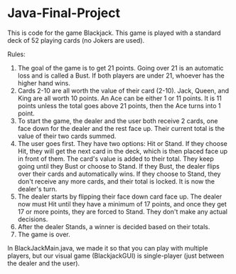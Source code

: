 # Java-Final-Project

This is code for the game Blackjack. This game is played with a standard deck of 52 playing cards (no Jokers are used).

Rules:
1. The goal of the game is to get 21 points. Going over 21 is an automatic loss and is called a Bust. If both players are under 21, whoever has the higher hand wins.
2. Cards 2-10 are all worth the value of their card (2-10). Jack, Queen, and King are all worth 10 points. An Ace can be either 1 or 11 points. It is 11 points unless the total goes above 21 points, then the Ace turns into 1 point.
3. To start the game, the dealer and the user both receive 2 cards, one face down for the dealer and the rest face up. Their current total is the value of their two cards summed.
4. The user goes first. They have two options: Hit or Stand. If they choose Hit, they will get the next card in the deck, which is then placed face up in front of them. The card's value is added to their total. They keep going until they Bust or choose to Stand. If they Bust, the dealer flips over their cards and automatically wins. If they choose to Stand, they don't receive any more cards, and their total is locked. It is now the dealer's turn.
5. The dealer starts by flipping their face down card face up. The dealer now must Hit until they have a minimum of 17 points, and once they get 17 or more points, they are forced to Stand. They don't make any actual decisions.
6. After the dealer Stands, a winner is decided based on their totals.
7. The game is over.

In BlackJackMain.java, we made it so that you can play with multiple players, but our visual game (BlackjackGUI) is single-player (just between the dealer and the user).
